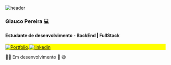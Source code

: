 ![header]([https://capsule-render.vercel.app/api?type=waving&color=timeAuto&height=300&section=header&text=Felipe%20Almeida&fontSize=90](https://capsule-render.vercel.app/api?type=venom&height=150&color=gradient&text=Glauco%20Pereira&reversal=false&textBg=false&fontColor=e4e4e4&fontAlign=50&stroke=fff&strokeWidth=2&rotate=0&descAlign=55&descAlignY=50))


  
  <h3> Glauco Pereira 💻 </h3>
  <h4>Estudante de desenvolvimento - BackEnd | FullStack</h4>

  <p id="linkExterno" align="left" style="background:yellow">
      <a href="https://glaucopereira.com" target="_blank">
        <img align="center" src="https://img.shields.io/badge/-Portfólio-05122A?style=flat&logo=windowsterminal" alt="Portfolio"/>
      </a>
      <a href="https://linkedin.com/in/glaucopereira" target="_blank">
        <img align="center" src="https://img.shields.io/badge/-LinkedIn-05122A?style=flat&logo=linkedin" alt="linkedin"/>
      </a>
     <!--<a href="https://instagram.com/tgmarinho" target="_blank">
     <img align="center" src="https://img.shields.io/badge/-tgmarinho-05122A?style=flat&logo=instagram" alt="instagram"/>
     </a>
     <a href="https://youtube.com/tgmarinho" target="_blank">
     <img align="center" src="https://img.shields.io/badge/-tgmarinho-05122A?style=flat&logo=youtube" alt="youtube"/>
     </a>-->
   </p>
   
   👋🏻 Em desenvolvimento
   🚀 😃
   


 
   

      
 

